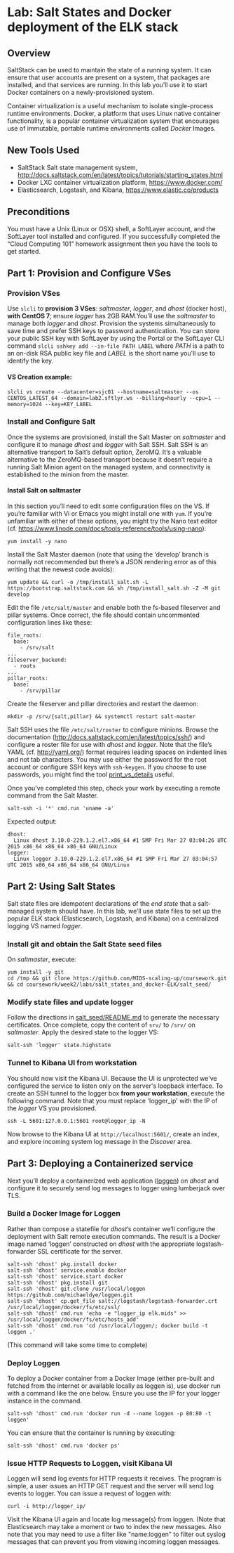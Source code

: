 # Lab: Salt States and Docker deployment of the ELK stack

## Overview

SaltStack can be used to maintain the state of a running system. It can ensure that user accounts are present on a system, that packages are installed, and that services are running. In this lab you’ll use it to start Docker containers on a newly-provisioned system.

Container virtualization is a useful mechanism to isolate single-process runtime environments. Docker, a platform that uses Linux native container functionality, is a popular container virtualization system that encourages use of immutable, portable runtime environments called _Docker_ Images.

## New Tools Used

- SaltStack Salt state management system, http://docs.saltstack.com/en/latest/topics/tutorials/starting_states.html
- Docker LXC container virtualization platform, https://www.docker.com/
- Elasticsearch, Logstash, and Kibana, https://www.elastic.co/products

## Preconditions
You must have a Unix (Linux or OSX) shell, a SoftLayer account, and the SoftLayer tool installed and configured. If you successfully completed the “Cloud Computing 101” homework assignment then you have the tools to get started.

## Part 1: Provision and Configure VSes

### Provision VSes
Use `slcli` to **provision 3 VSes**: _saltmaster_, _logger_, and _dhost_ (docker host), **with CentOS 7**; ensure _logger_ has 2GB RAM.You’ll use the _saltmaster_ to manage both _logger_ and _dhost_. Provision the systems simultaneously to save time and prefer SSH keys to password authentication. You can store your public SSH key with SoftLayer by using the Portal or the SoftLayer CLI command `slcli sshkey add --in-file PATH LABEL` where _PATH_ is a path to an on-disk RSA public key file and _LABEL_ is the short name you'll use to identify the key.

#### VS Creation example:
    slcli vs create --datacenter=sjc01 --hostname=saltmaster --os CENTOS_LATEST_64 --domain=lab2.sftlyr.ws --billing=hourly --cpu=1 --memory=1024 --key=KEY_LABEL

### Install and Configure Salt
Once the systems are provisioned, install the Salt Master on _saltmaster_ and configure it to manage _dhost_ and _logger_ with Salt SSH. Salt SSH is an alternative transport to Salt’s default option, ZeroMQ. It’s a valuable alternative to the ZeroMQ-based transport because it doesn’t require a running Salt Minion agent on the managed system, and connectivity is established to the minion from the master.

#### Install Salt on saltmaster
In this section you’ll need to edit some configuration files on the VS. If you’re familiar with Vi or Emacs you might install one with `yum`. If you’re unfamiliar with either of these options, you might try the Nano text editor (cf. https://www.linode.com/docs/tools-reference/tools/using-nano):

    yum install -y nano

Install the Salt Master daemon (note that using the ‘develop’ branch is normally not recommended but there’s a JSON rendering error as of this writing that the newest code avoids):

    yum update && curl -o /tmp/install_salt.sh -L https://bootstrap.saltstack.com && sh /tmp/install_salt.sh -Z -M git develop

Edit the file `/etc/salt/master` and enable both the fs-based fileserver and pillar systems. Once correct, the file should contain uncommented configuration lines like these:

    file_roots:
      base:
        - /srv/salt
    ...
    fileserver_backend:
      - roots
    ...
    pillar_roots:
      base:
        - /srv/pillar

Create the fileserver and pillar directories and restart the daemon:

    mkdir -p /srv/{salt,pillar} && systemctl restart salt-master

Salt SSH uses the file `/etc/salt/roster` to configure minions. Browse the documentation (http://docs.saltstack.com/en/latest/topics/ssh/) and configure a roster file for use with _dhost_ and _logger_. Note that the file’s YAML (cf. http://yaml.org/) format requires leading spaces on indented lines and not tab characters. You may use either the password for the root account or configure SSH keys with `ssh-keygen`. If you choose to use passwords, you might find the tool [print_vs_details](https://github.com/MIDS-scaling-up/tools/softlayer/print_vs_details) useful.

Once you’ve completed this step, check your work by executing a remote command from the Salt Master.

    salt-ssh -i '*' cmd.run 'uname -a'

Expected output:

    dhost:
      Linux dhost 3.10.0-229.1.2.el7.x86_64 #1 SMP Fri Mar 27 03:04:26 UTC 2015 x86_64 x86_64 x86_64 GNU/Linux
    logger:
      Linux logger 3.10.0-229.1.2.el7.x86_64 #1 SMP Fri Mar 27 03:04:57 UTC 2015 x86_64 x86_64 x86_64 GNU/Linux

## Part 2: Using Salt States

Salt state files are idempotent declarations of the _end state_ that a salt-managed system should have. In this lab, we’ll use state files to set up the popular ELK stack (Elasticsearch, Logstash, and Kibana) on a centralized logging VS named _logger_.

### Install git and obtain the Salt State seed files

On _saltmaster_, execute:

    yum install -y git
    cd /tmp && git clone https://github.com/MIDS-scaling-up/coursework.git && cd coursework/week2/labs/salt_states_and_docker-ELK/salt_seed/

### Modify state files and update logger

Follow the directions in [salt_seed/README.md](salt_seed/README.md) to generate the necessary certificates. Once complete, copy the content of `srv/` to `/srv/` on _saltmaster_. Apply the desired state to the logger VS:

    salt-ssh 'logger' state.highstate

### Tunnel to Kibana UI from workstation

You should now visit the Kibana UI. Because the UI is unprotected we've configured the service to listen only on the server's loopback interface. To create an SSH tunnel to the logger box **from your workstation**, execute the following command. Note that you must replace 'logger_ip' with the IP of the _logger_ VS you provisioned.

    ssh -L 5601:127.0.0.1:5601 root@logger_ip -N

Now browse to the Kibana UI at `http://localhost:5601/`, create an index, and explore incoming system log message in the _Discover_ area.

## Part 3: Deploying a Containerized service

Next you’ll deploy a containerized web application ([loggen](week2_lab_salt_and_docker_elk/loggen/README.md)) on _dhost_ and configure it to securely send log messages to logger using lumberjack over TLS.

### Build a Docker Image for Loggen

Rather than compose a statefile for _dhost_’s container we’ll configure the deployment with Salt remote execution commands. The result is a Docker image named ‘loggen’ constructed on _dhost_ with the appropriate logstash-forwarder SSL certificate for the server.

    salt-ssh 'dhost' pkg.install docker
    salt-ssh 'dhost' service.enable docker
    salt-ssh 'dhost' service.start docker
    salt-ssh 'dhost' pkg.install git
    salt-ssh 'dhost' git.clone /usr/local/loggen https://github.com/michaeldye/loggen.git
    salt-ssh 'dhost' cp.get_file salt://logstash/logstash-forwarder.crt /usr/local/loggen/docker/fs/etc/ssl/
    salt-ssh 'dhost' cmd.run 'echo -e "logger_ip elk.mids" >> /usr/local/loggen/docker/fs/etc/hosts_add'
    salt-ssh 'dhost' cmd.run 'cd /usr/local/loggen/; docker build -t loggen .'

(This command will take some time to complete)

### Deploy Loggen

 To deploy a Docker container from a Docker Image (either pre-built and fetched from the internet or available locally as loggen is), use docker run with a command like the one below. Ensure you use the IP for your logger instance in the command.

    salt-ssh 'dhost' cmd.run 'docker run -d --name loggen -p 80:80 -t loggen'

You can ensure that the container is running by executing:

    salt-ssh 'dhost' cmd.run 'docker ps'

### Issue HTTP Requests to Loggen, visit Kibana UI

Loggen will send log events for HTTP requests it receives. The program is simple, a user issues an HTTP GET request and the server will send log events to logger. You can issue a request of loggen with:

    curl -i http://logger_ip/

Visit the Kibana UI again and locate log message(s) from loggen. (Note that Elasticsearch may take a moment or two to index the new messages. Also note that you may need to use a filter like "name:loggen" to filter out syslog messages that can prevent you from viewing incoming loggen messages.
